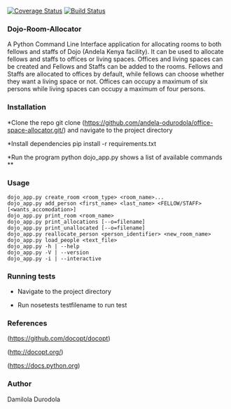[![Coverage Status](https://coveralls.io/repos/github/andela-odurodola/office-space-allocator/badge.svg?branch=refactor)](https://coveralls.io/github/andela-odurodola/office-space-allocator?branch=refactor) [![Build Status](https://travis-ci.org/andela-odurodola/office-space-allocator.svg?branch=refactor)](https://travis-ci.org/andela-odurodola/office-space-allocator)

### Dojo-Room-Allocator
A Python Command Line Interface application for allocating rooms to both fellows and staffs of Dojo (Andela Kenya facility). It can be used to allocate fellows and staffs to offices or living spaces. Offices and living spaces can be created and Fellows and Staffs can be added to the rooms. Fellows and Staffs are allocated to offices by default, while fellows can choose whether they want a living space or not. Offices can occupy a maximum of six persons while living spaces can occupy a maximum of four persons.

### Installation
*Clone the repo git clone (https://github.com/andela-odurodola/office-space-allocator.git/) and navigate to the project directory

*Install dependencies pip install -r requirements.txt

*Run the program python dojo_app.py shows a list of available commands
**

### Usage
```
dojo_app.py create_room <room_type> <room_name>...
dojo_app.py add_person <first_name> <last_name> <FELLOW/STAFF> [<wants_accomodation>]
dojo_app.py print_room <room_name>
dojo_app.py print_allocations [--o=filename]
dojo_app.py print_unallocated [--o=filename]
dojo_app.py reallocate_person <person_identifier> <new_room_name>
dojo_app.py load_people <text_file>
dojo_app.py -h | --help
dojo_app.py -V | --version
dojo_app.py -i | --interactive
```

### Running tests
+ Navigate to the project directory

+ Run nosetests testfilename to run test

### References
(https://github.com/docopt/docopt)

(http://docopt.org/)

(https://docs.python.org)

### Author
Damilola Durodola
